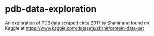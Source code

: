 # pdb-data-exploration
An exploration of PDB data scraped circa 2017 by Shahir and found on Kaggle at https://www.kaggle.com/datasets/shahir/protein-data-set
